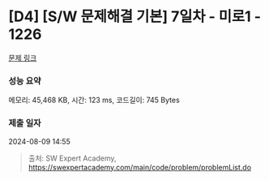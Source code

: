# [D4] [S/W 문제해결 기본] 7일차 - 미로1 - 1226 

[문제 링크](https://swexpertacademy.com/main/code/problem/problemDetail.do?contestProbId=AV14vXUqAGMCFAYD) 

### 성능 요약

메모리: 45,468 KB, 시간: 123 ms, 코드길이: 745 Bytes

### 제출 일자

2024-08-09 14:55



> 출처: SW Expert Academy, https://swexpertacademy.com/main/code/problem/problemList.do